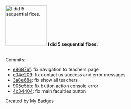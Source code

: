 <img src="https://my-badges.github.io/my-badges/fix-5.png" alt="I did 5 sequential fixes." title="I did 5 sequential fixes." width="128">
<strong>I did 5 sequential fixes.</strong>
<br><br>

Commits:

- <a href="https://github.com/Sepinood-Karimi/Madani-Ostad/commit/e96876feba9e5902cfdf40a815ecad412156f624">e96876f</a>: fix navigation to teachers page
- <a href="https://github.com/Sepinood-Karimi/Madani-Ostad/commit/c04e209002f778b826072a8b07b47dbdf8ed0987">c04e209</a>: fix contact us success and error messages
- <a href="https://github.com/Sepinood-Karimi/Madani-Ostad/commit/3a8e68ec6013a374c0bcac9190621a6f67f1705e">3a8e68e</a>: fix show all teachers
- <a href="https://github.com/Sepinood-Karimi/Madani-Ostad/commit/905e5bb70acd161835095a332fe7e57647b21290">905e5bb</a>: fix button action console error
- <a href="https://github.com/Sepinood-Karimi/Madani-Ostad/commit/4c3440429a8e769f786852c3e9184e926f90c36a">4c34404</a>: fix main faculties button


Created by <a href="https://github.com/my-badges/my-badges">My Badges</a>